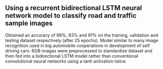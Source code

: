 ## Using a recurrent bidirectional LSTM neural network model to classify road and traffic sample images
Obtained an accuracy of 98%, 93% and 91% on the training, validation and testing dataset respectively (after 25 epochs). 
Model similar to many image recognition used in big automobile cooperations in development of self driving cars.
RGB images were preprocessed to standardize dataset and then fed into a bidirectional LSTM model rather than conventional convolutional neural networks using a tanh activation twice. 
